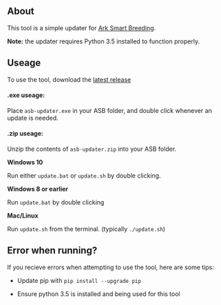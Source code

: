 ## About

This tool is a simple updater for [Ark Smart Breeding](https://github.com/cadon/ARKStatsExtractor).

**Note:** the updater requires Python 3.5 installed to function properly.

## Useage

To use the tool, download the [latest release](https://github.com/DelilahEve/asb-updater/releases) 

#### .exe useage:

Place `asb-updater.exe` in your ASB folder, and double click whenever an update is needed.

#### .zip useage:

Unzip the contents of `asb-updater.zip` into your ASB folder.

**Windows 10**

Run either `update.bat` or `update.sh` by double clicking.

**Windows 8 or earlier**

Run `update.bat` by double clicking

**Mac/Linux**

Run `update.sh` from the terminal. (typically `./update.sh`)

## Error when running?

If you recieve errors when attempting to use the tool, here are some tips:

- Update pip with `pip install --upgrade pip`

- Ensure python 3.5 is installed and being used for this tool